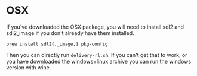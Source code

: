 # OSX

If you've downloaded the OSX package, you will need to install sdl2 and sdl2_image if you don't already have them installed.
```
brew install sdl2{,_image,} pkg-config
```
Then you can directly run `delivery-rl.sh`. If you can't get that to work, or you have downloaded the windows+linux archive you can run the windows version with wine.

